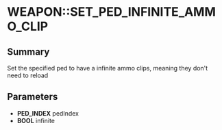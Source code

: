 # WEAPON::SET_PED_INFINITE_AMMO_CLIP

## Summary
Set the specified ped to have a infinite ammo clips, meaning they don't need to reload

## Parameters
* **PED_INDEX** pedIndex
* **BOOL** infinite